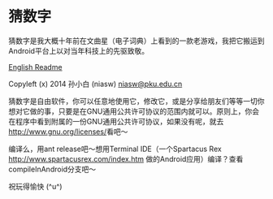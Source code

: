 猜数字
======

猜数字是我大概十年前在文曲星（电子词典）上看到的一款老游戏，我把它搬运到Android平台上以对当年科技上的先驱致敬。

[English Readme](https://github.com/niasw/guess4num/blob/master/README-en-rUS.md)

Copyleft (x) 2014 孙小白 (niasw) <niasw@pku.edu.cn>

猜数字是自由软件，你可以任意地使用它，修改它，或是分享给朋友们等等一切你想对它做的事，只要是在GNU通用公共许可协议的范围内就可以。原则上，你会在程序中看到附属的一份GNU通用公共许可协议，如果没有呢，就去<http://www.gnu.org/licenses/>看吧～

编译么，用ant release吧～想用Terminal IDE（一个Spartacus Rex <http://www.spartacusrex.com/index.htm> 做的Android应用）编译？查看compileInAndroid分支吧～

祝玩得愉快 (^u^)
